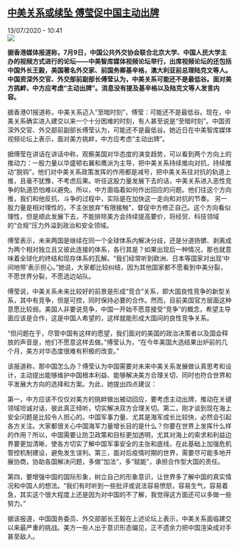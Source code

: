 <!--1594634075000-->
[中美关系或续坠 傅莹促中国主动出牌](http://www.rfi.fr//cn/%E4%B8%AD%E5%9B%BD/20200713-%E4%B8%AD%E7%BE%8E%E5%85%B3%E7%B3%BB%E6%88%96%E7%BB%AD%E5%9D%A0-%E5%82%85%E8%8E%B9%E4%BF%83%E4%B8%AD%E5%9B%BD%E4%B8%BB%E5%8A%A8%E5%87%BA%E7%89%8C)
------

<div>13/07/2020 - 10:41</div><img src="https://s.rfi.fr/media/display/fd13178e-15d4-11ea-96aa-005056a99247/w:310/p:16x9/zmgx_0.jpg"><p><strong>据香港媒体报道称，7月9日，中国公共外交协会联合北京大学、中国人民大学主办的视频方式进行的论坛——中美智库媒体视频论坛举行，出席视频论坛的还包括中国外长王毅，美国著名外交家、前国务卿基辛格，澳大利亚前总理陆克文等人。中国资深外交官、外交部前副部长傅莹认为，中美关系可能还不是最低谷。面对美方挑衅，中方应考虑“主动出牌”。消息没有提及基辛格以及陆克文等人发言内容。</strong></p><div class="t-content__body u-clearfix"><div class="m-interstitial"></div><p>据香港01报道称，中美关系迈入“至暗时刻”，傅莹：可能还不是最低谷。现在，中美关系确实进入建交以来一个十分困难的时刻，有人甚至说是“至暗时刻”。中国资深外交官、外交部前副部长傅莹认为，可能还不是最低谷。她近日在中美智库媒体视频论坛上表示，面对美方挑衅，中方应考虑“主动出牌”。</p><p>据傅莹在讲话在讲话中称，观察美国对华态度的演变趋势，可以看到两个方向上的推动力：一股力量以华盛顿右翼和鹰派为主导，把中美关系持续推向对抗，持续推动“脱钩”，他们对中美关系政策发挥的作用都是减号，把中美关系往对抗的轨道上推，且毫不犹豫，不考虑后果。听任这股力量发展下去的话，中美关系进入恶性竞争的轨道恐怕难以避免。所以，中方面临着如何作出回应的问题。他们往这个方向推，我们和他反抗、斗争的过程中，实际是在加快这一走向和对抗的节奏。 另一股力量是相对理性的，不主张放弃“有限接触”，督促中方修正自己。这个方向看似理性，但是顺此发展下去，不能排除美方会持续提高要价，将经贸、科技领域的“合规”压力外溢到政治和安全领域。</p><p>傅莹表示，未来两国是继续在同一个全球体系内解决分歧，还是分道扬镳、剥离成为两个相对独立且又彼此连接的体系，各行其是？如果出现后一种情况，那也就意味着全球化的终结和现存体系的瓦解。“我们经常听到欧洲、日本等国家对出现‘中间地带’表示担心。”她说，大家都比较纠结，因为其他国家都不愿看到中美分裂，不愿世界分裂，不愿选边站队。</p><p>傅莹说，中美关系未来比较好的前景是形成“竞合”关系，即大国良性竞争的新型关系，其中有竞争，但是可控，同时保持必要的合作。然而，目前美国官方层面这种意愿比较弱。美国人非要说竞争，中国一开始不愿意接受“竞争”的概念，希望主导面应该是合作，这是中国人希望的，这样就能形成大国间的良性竞争关系。</p><p>“但问题在于，尽管中国有这样的愿望，我们面对的美国的政治决策者以及国会释放的声音是，他们不愿意这样去做。”傅莹认为，“在今年美国大选结果出炉前的几个月，美方对华态度很难有积极的改变。”</p><p>该报道称，那中国怎么办？傅莹认为中国需要对未来中美关系发展做认真思考和设计，主动提出能够维护中国根本利益、能够解决美方合理关切、同时也符合世界和平发展大方向的选择和方案。为此，她提出四点建议：</p><p>第一，中方应该不仅仅对美方的挑衅做出被动回应，要考虑主动出牌，推动在关键领域坦诚对话，彼此真正倾听，切实解决双方合理关切。第二，刚才谈到现在海上安全问题是比较令人担心的。中国军事力量、尤其是海军成长比较快，必然会引起各方关注。大家都很关心中国海军力量增长目的是什么？你要在世界上发挥什么样的作用？所以，中国需要让防卫政策和目标更加透明，尤其对海上的索求和利益边界要更加清晰，使各方切实了解中国军事安全的主张和底线，在此基础上加强危机管控机制建设，避免发生误判。第三，面对后疫情时期的世界，需要尽可能多地开展协商，协助各国解决问题，多做“加法”，多“赋能”，承担合作型大国的责任。</p><p>第四，要增强中国的国际形象，树立自己的形象意识，让世界多了解中国的真实情况和中国人的想法。“我们有时听到一些批评或说法容易愤怒，容易生气，容易着急，其实这个很大程度上还是因为对中国的不了解，我觉得这方面还可以多做一些努力。”</p><p>据该报道，中国国务委员、外交部部长王毅在上述论坛上表示，中美关系面临建交以来最严重的挑战。美方一些人出于意识形态偏见，正不遗余力把中国渲染成对手甚至敌人。</p><div class="o-self-promo o-self-promo--nl o-self-promo--hidden" data-selfpromo-newsletter></div><div class="o-self-promo o-self-promo--app o-self-promo--hidden" data-selfpromo-app></div></div>
